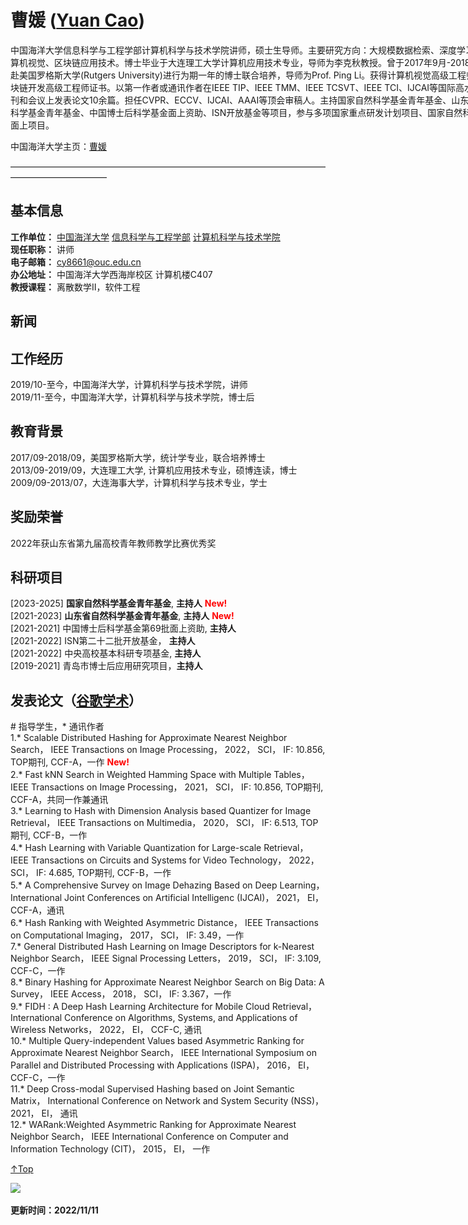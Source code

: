<span id = "Top"> </span>
# 曹媛 (<a href="/index.md">Yuan Cao</a>)  

<p style="width:970px;">
    <img src="/caoyuan.jpg" align="right" width="180" hspace="5" vspace="5">
    中国海洋大学信息科学与工程学部计算机科学与技术学院讲师，硕士生导师。主要研究方向：大规模数据检索、深度学习、计算机视觉、区块链应用技术。博士毕业于大连理工大学计算机应用技术专业，导师为李克秋教授。曾于2017年9月-2018年9月赴美国罗格斯大学(Rutgers University)进行为期一年的博士联合培养，导师为Prof. Ping Li。获得计算机视觉高级工程师和区块链开发高级工程师证书。以第一作者或通讯作者在IEEE TIP、IEEE TMM、IEEE TCSVT、IEEE TCI、IJCAI等国际高水平期刊和会议上发表论文10余篇。担任CVPR、ECCV、IJCAI、AAAI等顶会审稿人。主持国家自然科学基金青年基金、山东省自然科学基金青年基金、中国博士后科学基金面上资助、ISN开放基金等项目，参与多项国家重点研发计划项目、国家自然科学基金面上项目。
</p>
中国海洋大学主页：<a href="https://it.ouc.edu.cn/cy2/main.htm">曹媛</a>

———————————————————————————————————————————————

## 基本信息
**工作单位：** <a href="http://www.ouc.edu.cn/">中国海洋大学</a> <a href="http://it.ouc.edu.cn/main.htm">信息科学与工程学部</a> <a href="https://it.ouc.edu.cn/cs/main.htm">计算机科学与技术学院</a>  
**现任职称：** 讲师   
**电子邮箱：** cy8661@ouc.edu.cn  
**办公地址：** 中国海洋大学西海岸校区 计算机楼C407  
**教授课程：** 离散数学Ⅱ，软件工程

## 新闻
<!-- + <span style="color:red;">2022/10/19 课题组申报的项目“面向大规模、高维、流式大数据的高效异常检测方法研究”获得2022年度山东省人工智能自然科学二等奖！</span>
+ <span style="color:red;">2022/10/19 祝贺刘志骏同学的硕士论文“大规模属性网络的表征学习方法研究”被评选为2022年度山东省人工智能优秀硕士学位论文！</span>
+ <span style="color:red;">2022/09/04 祝贺代少杰为第一作者的论文“Dynamic Multi-View Graph Neural Networks for Citywide Traffic Inference”被CCF B类期刊TKDD接收！</span>
+ <span style="color:red;">2022/05/19 祝贺于澎洋为第一作者的论文“Multiplex Heterogeneous Graph Convolutional Network”被CCF A类会议KDD 2022接收！</span>
+ <span style="color:red;">2022/04/21 祝贺陈伟为第一作者的论文“Mutual Distillation Learning Network for Trajectory-User Linking”被CCF A类会议IJCAI 2022接收！</span>
+ <span style="color:red;">2022/03/24 祝贺郜中强和程传奇为共同一作的论文“Scalable Motif Counting for Large-scale Temporal Graphs”被CCF A类会议ICDE 2022接收！</span>
+ <span style="color:red;">2021/08/18 国家自然科学基金面上项目“面向大规模复杂时空数据的表征学习方法及其应用研究”（批准号：62176243，资助金额：58万）成功获批！</span> -->

## 工作经历
2019/10-至今，中国海洋大学，计算机科学与技术学院，讲师  
2019/11-至今，中国海洋大学，计算机科学与技术学院，博士后  

## 教育背景
2017/09-2018/09，美国罗格斯大学，统计学专业，联合培养博士  
2013/09-2019/09，大连理工大学, 计算机应用技术专业，硕博连读，博士  
2009/09-2013/07，大连海事大学，计算机科学与技术专业，学士  

## 奖励荣誉
2022年获山东省第九届高校青年教师教学比赛优秀奖   


## 科研项目
[2023-2025] **国家自然科学基金青年基金**, **主持人** <span style="color:red;">**New!**</span>    
[2021-2023] **山东省自然科学基金青年基金**, **主持人** <span style="color:red;">**New!**</span>    
[2021-2021] 中国博士后科学基金第69批面上资助, **主持人**  
[2021-2022] ISN第二十二批开放基金， **主持人**  
[2021-2022] 中央高校基本科研专项基金, **主持人**  
[2019-2021] 青岛市博士后应用研究项目，**主持人** 


## 发表论文（<a href="#">谷歌学术</a>） 
\# 指导学生，\* 通讯作者   
1.* Scalable Distributed Hashing for Approximate Nearest Neighbor Search， IEEE Transactions on Image Processing， 2022， SCI， IF: 10.856, TOP期刊, CCF-A，一作  <span style="color:red;">**New!**</span>   
2.* Fast kNN Search in Weighted Hamming Space with Multiple Tables， IEEE Transactions on Image Processing， 2021， SCI， IF: 10.856, TOP期刊, CCF-A，共同一作兼通讯   
3.* Learning to Hash with Dimension Analysis based Quantizer for Image Retrieval， IEEE Transactions on Multimedia， 2020， SCI， IF: 6.513, TOP期刊, CCF-B，一作   
4.* Hash Learning with Variable Quantization for Large-scale Retrieval， IEEE Transactions on Circuits and Systems for Video Technology， 2022， SCI， IF: 4.685, TOP期刊, CCF-B，一作   
5.* A Comprehensive Survey on Image Dehazing Based on Deep Learning， International Joint Conferences on Artificial Intelligenc (IJCAI)， 2021， EI， CCF-A，通讯   
6.* Hash Ranking with Weighted Asymmetric Distance， IEEE Transactions on Computational Imaging， 2017， SCI， IF: 3.49，一作   
7.* General Distributed Hash Learning on Image Descriptors for k-Nearest Neighbor Search， IEEE Signal Processing Letters， 2019， SCI， IF: 3.109, CCF-C，一作   
8.* Binary Hashing for Approximate Nearest Neighbor Search on Big Data: A Survey， IEEE Access， 2018， SCI， IF: 3.367，一作     
9.* FIDH : A Deep Hash Learning Architecture for Mobile Cloud Retrieval， International Conference on Algorithms, Systems, and Applications of Wireless Networks， 2022， EI， CCF-C, 通讯         
10.* Multiple Query-independent Values based Asymmetric Ranking for Approximate Nearest Neighbor Search， IEEE International Symposium on Parallel and Distributed Processing with Applications (ISPA)， 2016， EI， CCF-C，一作   
11.* Deep Cross-modal Supervised Hashing based on Joint Semantic Matrix， International Conference on Network and System Security (NSS)， 2021， EI， 通讯     
12.* WARank:Weighted Asymmetric Ranking for Approximate Nearest Neighbor Search， IEEE International Conference on Computer and Information Technology (CIT)， 2015， EI， 一作    

[↑Top](#Top)

<a href="https://clustrmaps.com/site/1bf9f"  title="Visit tracker"><img src="//www.clustrmaps.com/map_v2.png?d=YgAX7EI4VQTaUhsp2h3xKcH7hPOD2pUDVXgafAsrXTE&cl=ffffff" /></a>

**更新时间：2022/11/11**
